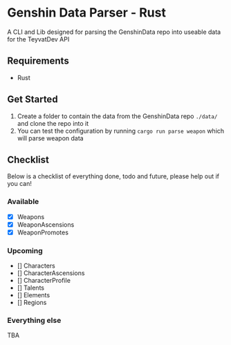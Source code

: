 # Genshin Data Parser - Rust

A CLI and Lib designed for parsing the GenshinData repo into useable data for the TeyvatDev API

## Requirements

- Rust

## Get Started

1. Create a folder to contain the data from the GenshinData repo `./data/` and clone the repo into it
2. You can test the configuration by running `cargo run parse weapon` which will parse weapon data

## Checklist

Below is a checklist of everything done, todo and future, please help out if you can!

### Available

- [x] Weapons
- [x] WeaponAscensions
- [x] WeaponPromotes

### Upcoming

- [] Characters
- [] CharacterAscensions
- [] CharacterProfile
- [] Talents
- [] Elements
- [] Regions

### Everything else

TBA
